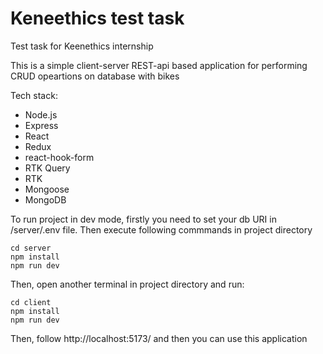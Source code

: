 # Keneethics test task
Test task for Keenethics internship

This is a simple client-server REST-api based application for performing CRUD opeartions on database with bikes 

Tech stack: 
+ Node.js
+ Express
+ React
+ Redux
+ react-hook-form
+ RTK Query
+ RTK
+ Mongoose
+ MongoDB

To run project in dev mode, firstly you need to set your db URI in /server/.env file. Then execute following commmands in project directory 
```
cd server
npm install
npm run dev
```
Then, open another terminal in project directory and run: 
```
cd client
npm install
npm run dev
```
Then, follow http://localhost:5173/ and then you can use this application
